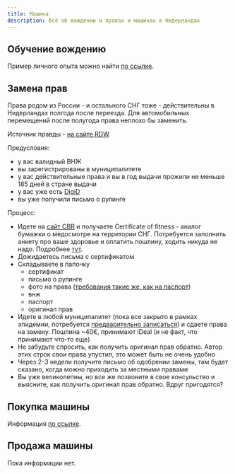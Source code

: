```yaml
---
title: Машина
description: Всё об вождении и правах и машинах в Нидерландах
---
```


## Обучение вождению

Пример личного опыта можно найти [по ссылке](https://twitter.com/dvbobrov/status/1161026523828301826).

## Замена прав

Права родом из России - и остального СНГ тоже - действительны в Нидерландах полгода после переезда. Для автомобильных перемещений после полугода права неплохо бы заменить.

Источник правды - [на сайте RDW](https://www.rdw.nl/particulier/voertuigen/auto/het-rijbewijs/buitenlands-rijbewijs-omwisselen).

Предусловия:
- у вас валидный ВНЖ
- вы зарегистрированы в муниципалитете
- у вас действительные права и вы в год выдачи прожили не меньше 185 дней в стране выдачи
- у вас уже есть [DigiD](https://www.digid.nl/)
- вы уже получили письмо о рулинге

Процесс:

- Идете на [сайт CBR](https://www.cbr.nl/web/nl/mijncbr.htm) и получаете Certificate of fitness - аналог бумажки о медосмотре на территории СНГ. Потребуется заполнить анкету про ваше здоровье и оплатить пошлину, ходить никуда не надо. Подробнее [тут](https://www.cbr.nl/nl/rijbewijs-houden/nl/gezondheidsverklaring/gezondheidsverklaring-invullen.htm).
- Дожидаетесь пиcьма с сертификатом
- Складываете в папочку
  - сертификат
  - письмо о рулинге
  - фото на права ([требования такие же, как на паспорт](https://www.rijksoverheid.nl/onderwerpen/paspoort-en-identiteitskaart/eisen-pasfoto-paspoort-id-kaart))
  - внж
  - паспорт
  - оригинал прав
- Идете в любой муниципалитет (пока все закрыто в рамках эпидемии, потребуется [предварительно записаться](https://formulieren.amsterdam.nl/TripleForms/DirectRegelen/formulier/nl-NL/evAmsterdam/afspraakmaken.aspx/fAfspraakKeuze)) и сдаете права на замену. Пошлина ~40€, принимают iDeal (и не факт, что принимают что-то еще)
- Не забудьте спросить, как получить оригинал прав обратно. Автор этих строк свои права упустил, это может быть не очень удобно
- Через 2-3 недели получите письмо об одобрении замены, там будет сказано, когда можно приходить за местными правами
- Вы уже великолепны, но все же позвоните в свое консульство и выясните, как получить оригинал прав обратно. Вдруг пригодятся?

## Покупка машины

Информация [по ссылке](https://rabotaem.nl/everyday/faq-mashina-pokupka/).

## Продажа машины

Пока информации нет.
